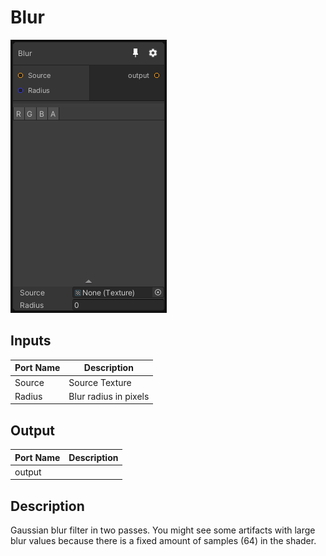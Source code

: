 # Blur
![Mixture.Blur](../../images/Mixture.Blur.png)
## Inputs
Port Name | Description
--- | ---
Source | Source Texture
Radius | Blur radius in pixels

## Output
Port Name | Description
--- | ---
output | 

## Description
Gaussian blur filter in two passes. You might see some artifacts with large blur values because there is a fixed amount of samples (64) in the shader.

